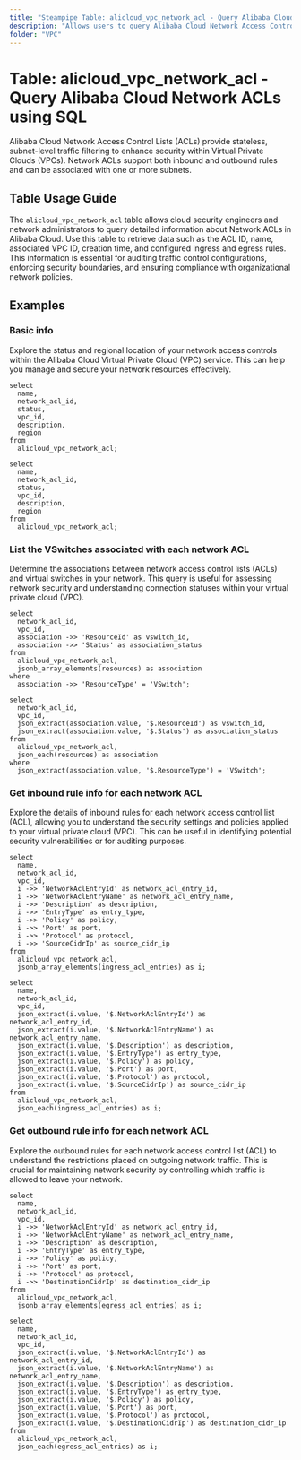 ```yaml
---
title: "Steampipe Table: alicloud_vpc_network_acl - Query Alibaba Cloud Network ACLs using SQL"
description: "Allows users to query Alibaba Cloud Network Access Control Lists (ACLs), including ACL ID, name, VPC association, ingress and egress rules, and creation time."
folder: "VPC"
---
```


# Table: alicloud_vpc_network_acl - Query Alibaba Cloud Network ACLs using SQL

Alibaba Cloud Network Access Control Lists (ACLs) provide stateless, subnet-level traffic filtering to enhance security within Virtual Private Clouds (VPCs). Network ACLs support both inbound and outbound rules and can be associated with one or more subnets.

## Table Usage Guide

The `alicloud_vpc_network_acl` table allows cloud security engineers and network administrators to query detailed information about Network ACLs in Alibaba Cloud. Use this table to retrieve data such as the ACL ID, name, associated VPC ID, creation time, and configured ingress and egress rules. This information is essential for auditing traffic control configurations, enforcing security boundaries, and ensuring compliance with organizational network policies.

## Examples

### Basic info
Explore the status and regional location of your network access controls within the Alibaba Cloud Virtual Private Cloud (VPC) service. This can help you manage and secure your network resources effectively.

```sql+postgres
select
  name,
  network_acl_id,
  status,
  vpc_id,
  description,
  region
from
  alicloud_vpc_network_acl;
```

```sql+sqlite
select
  name,
  network_acl_id,
  status,
  vpc_id,
  description,
  region
from
  alicloud_vpc_network_acl;
```

### List the VSwitches associated with each network ACL
Determine the associations between network access control lists (ACLs) and virtual switches in your network. This query is useful for assessing network security and understanding connection statuses within your virtual private cloud (VPC).

```sql+postgres
select
  network_acl_id,
  vpc_id,
  association ->> 'ResourceId' as vswitch_id,
  association ->> 'Status' as association_status
from
  alicloud_vpc_network_acl,
  jsonb_array_elements(resources) as association
where
  association ->> 'ResourceType' = 'VSwitch';
```

```sql+sqlite
select
  network_acl_id,
  vpc_id,
  json_extract(association.value, '$.ResourceId') as vswitch_id,
  json_extract(association.value, '$.Status') as association_status
from
  alicloud_vpc_network_acl,
  json_each(resources) as association
where
  json_extract(association.value, '$.ResourceType') = 'VSwitch';
```

### Get inbound rule info for each network ACL
Explore the details of inbound rules for each network access control list (ACL), allowing you to understand the security settings and policies applied to your virtual private cloud (VPC). This can be useful in identifying potential security vulnerabilities or for auditing purposes.

```sql+postgres
select
  name,
  network_acl_id,
  vpc_id,
  i ->> 'NetworkAclEntryId' as network_acl_entry_id,
  i ->> 'NetworkAclEntryName' as network_acl_entry_name,
  i ->> 'Description' as description,
  i ->> 'EntryType' as entry_type,
  i ->> 'Policy' as policy,
  i ->> 'Port' as port,
  i ->> 'Protocol' as protocol,
  i ->> 'SourceCidrIp' as source_cidr_ip
from
  alicloud_vpc_network_acl,
  jsonb_array_elements(ingress_acl_entries) as i;
```

```sql+sqlite
select
  name,
  network_acl_id,
  vpc_id,
  json_extract(i.value, '$.NetworkAclEntryId') as network_acl_entry_id,
  json_extract(i.value, '$.NetworkAclEntryName') as network_acl_entry_name,
  json_extract(i.value, '$.Description') as description,
  json_extract(i.value, '$.EntryType') as entry_type,
  json_extract(i.value, '$.Policy') as policy,
  json_extract(i.value, '$.Port') as port,
  json_extract(i.value, '$.Protocol') as protocol,
  json_extract(i.value, '$.SourceCidrIp') as source_cidr_ip
from
  alicloud_vpc_network_acl,
  json_each(ingress_acl_entries) as i;
```

### Get outbound rule info for each network ACL
Explore the outbound rules for each network access control list (ACL) to understand the restrictions placed on outgoing network traffic. This is crucial for maintaining network security by controlling which traffic is allowed to leave your network.

```sql+postgres
select
  name,
  network_acl_id,
  vpc_id,
  i ->> 'NetworkAclEntryId' as network_acl_entry_id,
  i ->> 'NetworkAclEntryName' as network_acl_entry_name,
  i ->> 'Description' as description,
  i ->> 'EntryType' as entry_type,
  i ->> 'Policy' as policy,
  i ->> 'Port' as port,
  i ->> 'Protocol' as protocol,
  i ->> 'DestinationCidrIp' as destination_cidr_ip
from
  alicloud_vpc_network_acl,
  jsonb_array_elements(egress_acl_entries) as i;
```

```sql+sqlite
select
  name,
  network_acl_id,
  vpc_id,
  json_extract(i.value, '$.NetworkAclEntryId') as network_acl_entry_id,
  json_extract(i.value, '$.NetworkAclEntryName') as network_acl_entry_name,
  json_extract(i.value, '$.Description') as description,
  json_extract(i.value, '$.EntryType') as entry_type,
  json_extract(i.value, '$.Policy') as policy,
  json_extract(i.value, '$.Port') as port,
  json_extract(i.value, '$.Protocol') as protocol,
  json_extract(i.value, '$.DestinationCidrIp') as destination_cidr_ip
from
  alicloud_vpc_network_acl,
  json_each(egress_acl_entries) as i;
```